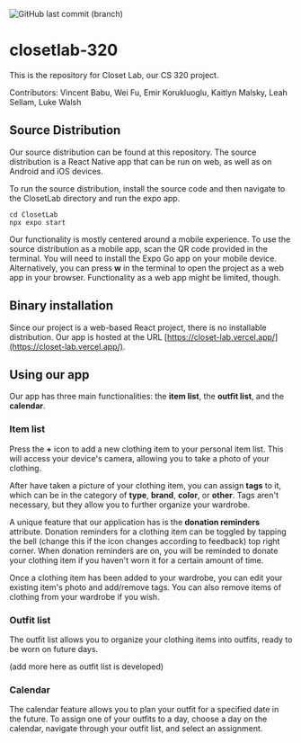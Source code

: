 ![GitHub last commit (branch)](https://img.shields.io/github/last-commit/kaitlynmalsky/closetlab-320/main)

# closetlab-320
This is the repository for Closet Lab, our CS 320 project.

Contributors: Vincent Babu, Wei Fu, Emir Korukluoglu, Kaitlyn Malsky, Leah Sellam, Luke Walsh

## Source Distribution
Our source distribution can be found at this repository. The source distribution is a React Native app that can be run on web, as well as on 
Android and iOS devices.

To run the source distribution, install the source code and then navigate to the ClosetLab directory and run the expo app.

```
cd ClosetLab
npx expo start
```

Our functionality is mostly centered around a mobile experience. To use the source distribution as a mobile app, scan the QR code provided in the terminal. You will need to install the Expo Go app on your mobile device. Alternatively, you can press **w** in the terminal to open the project as a web app in your browser. Functionality as a web app might be limited, though. 

## Binary installation

Since our project is a web-based React project, there is no installable distribution. Our app is hosted at the URL [https://closet-lab.vercel.app/](https://closet-lab.vercel.app/).

## Using our app

Our app has three main functionalities: the **item list**, the **outfit list**, and the **calendar**. 

### Item list

Press the **+** icon to add a new clothing item to your personal item list. This will access your device's camera, allowing you to take a photo of your clothing.

After have taken a picture of your clothing item, you can assign **tags** to it, which can be in the category of **type**, **brand**, **color**, or **other**. Tags aren't necessary, but they allow you to further organize your wardrobe.

A unique feature that our application has is the **donation reminders** attribute. Donation reminders for a clothing item can be toggled by tapping the bell (change this if the icon changes according to feedback) top right corner. When donation reminders are on, you will be reminded to donate your clothing item if you haven't worn it for a certain amount of time.

Once a clothing item has been added to your wardrobe, you can edit your existing item's photo and add/remove tags. You can also remove items of clothing from your wardrobe if you wish.


### Outfit list

The outfit list allows you to organize your clothing items into outfits, ready to be worn on future days.

(add more here as outfit list is developed)

### Calendar

The calendar feature allows you to plan your outfit for a specified date in the future. To assign one of your outfits to a day, choose a day on the calendar, navigate through your outfit list, and select an assignment.
